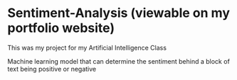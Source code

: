 # Sentiment-Analysis (viewable on my portfolio website)
This was my project for my Artificial Intelligence Class

Machine learning model that can determine the sentiment behind a block of text being positive or negative
